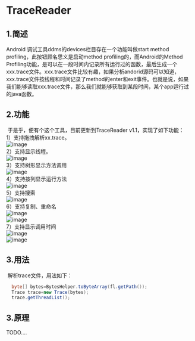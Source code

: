 # TraceReader
## 1.简述
 Android 调试工具ddms的devices栏目存在一个功能叫做start method profiling，此按钮顾名思义是启动method profiling的，而Android的Method Profiling功能，是可以在一段时间内记录所有运行过的函数，最后生成一个xxx.trace文件。xxx.trace文件比较有趣，如果分析andorid源码可以知道，xxx.trace文件按线程和时间记录了method的enter和exit事件。也就是说，如果我们能够读取xxx.trace文件，那么我们就能够获取到某段时间，某个app运行过的java函数。<br>
## 2.功能
  于是乎，便有个这个工具，目前更新到TraceReader v1.1，实现了如下功能：<br>
  1）支持拖拽解析xx.trace。<br>
 ![image](http://123.207.98.15:8080/image/9.png)<br>
  2）支持显示线程。<br>
![image](http://123.207.98.15:8080/image/10.png)<br>
  3）支持树形显示方法调用<br>
![image](http://123.207.98.15:8080/image/13.png)<br>
  4）支持按列显示运行方法<br>
![image](http://123.207.98.15:8080/image/22.png)<br>
  5）支持搜索<br>
![image](http://123.207.98.15:8080/image/10.png)<br>
  6）支持复制、重命名<br>
![image](http://123.207.98.15:8080/image/16.png)<br>
![image](http://123.207.98.15:8080/image/17.png)<br>
  7）支持显示调用时间<br>
![image](http://123.207.98.15:8080/image/18.png)<br>
![image](http://123.207.98.15:8080/image/19.png)<br>
## 3.用法
  解析trace文件，用法如下：
```Java
  byte[] bytes=BytesHelper.toByteArray(fl.getPath());
  Trace trace=new Trace(bytes);		 
  trace.getThreadList();
```
## 3.原理
TODO….
  
